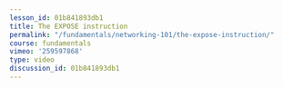 ```yaml
---
lesson_id: 01b841893db1
title: The EXPOSE instruction
permalink: "/fundamentals/networking-101/the-expose-instruction/"
course: fundamentals
vimeo: '259597868'
type: video
discussion_id: 01b841893db1
---
```



